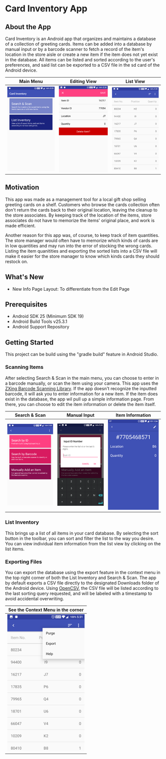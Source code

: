 # Card Inventory App
## About the App
Card Inventory is an Android app that organizes and maintains a database of a collection of greeting cards. Items can be added into a database by manual input or by a barcode scanner to fetch a record of the item's location in the store aisle or create a new item if the item does not yet exist in the database. All items can be listed and sorted according to the user's preferences, and said list can be exported to a CSV file in the sd card of the Android device.

|Main Menu|Editing View|List View|
|---|---|---|
|<img src="/screenshots/Screenshot_20170818-172958.png" width="250px" height="auto">|<img src="/screenshots/Screenshot_20170818-173101.png" width="250px" height="auto">|<img src="/screenshots/Screenshot_20170818-173050.png" width="250px" height="auto">|

## Motivation
This app was made as a management tool for a local gift shop selling greeting cards on a shelf. Customers who browse the cards collection often don't return the cards back to their original location, leaving the cleanup to the store associates. By keeping track of the location of the items, store associates do not have to memorize the items' original place, and work is made efficient.

Another reason for this app was, of course, to keep track of item quantities. The store manager would often have to memorize which kinds of cards are in low quantities and may run into the error of stocking the wrong cards. Listing the item quanitities and exporting the sorted lists into a CSV file will make it easier for the store manager to know which kinds cards they should restock on.
## What's New
* New Info Page Layout: To differentiate from the Edit Page

## Prerequisites
* Android SDK 25 (Minimum SDK 19)
* Android Build Tools v25.3.1
* Android Support Repository

## Getting Started
This project can be build using the "gradle build" feature in Android Studio.

### Scanning Items
After selecting Search & Scan in the main menu, you can choose to enter in a barcode manually, or scan the item using your camera. This app uses the [ZXing Barcode Scanning Library](https://github.com/zxing/zxing). If the app doesn't recognize the inputted barcode, it will ask you to enter information for a new item. If the item does exist in the database, the app wil pull up a simple information page. From there, you can choose to edit the item information or delete the item itself.

|Search & Scan|Manual Input|Item Information|
|---|---|---|
|<img src="/screenshots/Screenshot_20170818-173006.png" width="250px" height="auto">|<img src="/screenshots/Screenshot_20170818-173418.png" width="250px" height="auto">|<img src="/screenshots/Screenshot_20170831-133441.png" width="250px" height="auto">|

### List Inventory
This brings up a list of all items in your card database. By selecting the sort button in the toolbar, you can sort and filter the list to the way you desire. You can view individual item information from the list view by clicking on the list items.

### Exporting Files
You can export the database using the export feature in the context menu in the top right corner of both the List Inventory and Search & Scan. The app by default exports a CSV file directly to the designated Downloads folder of the Android device. Using [OpenCSV](http://opencsv.sourceforge.net/), the CSV file will be listed according to the last sorting query requested, and will be labeled with a timestamp to avoid accidental overwriting.

|See the Context Menu in the corner|
|---|
|<img src="/screenshots/Screenshot_20170818-173111.png" width="250px" height="auto">|
